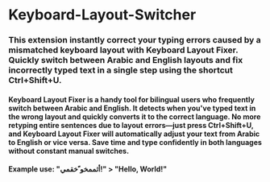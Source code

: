 # Keyboard-Layout-Switcher
### This extension instantly correct your typing errors caused by a mismatched keyboard layout with Keyboard Layout Fixer. Quickly switch between Arabic and English layouts and fix incorrectly typed text in a single step using the shortcut Ctrl+Shift+U.


#### Keyboard Layout Fixer is a handy tool for bilingual users who frequently switch between Arabic and English. It detects when you've typed text in the wrong layout and quickly converts it to the correct language. No more retyping entire sentences due to layout errors—just press Ctrl+Shift+U, and Keyboard Layout Fixer will automatically adjust your text from Arabic to English or vice versa. Save time and type confidently in both languages without constant manual switches.

#### Example use: "أثممخو ًخقمي!" > "Hello, World!"
